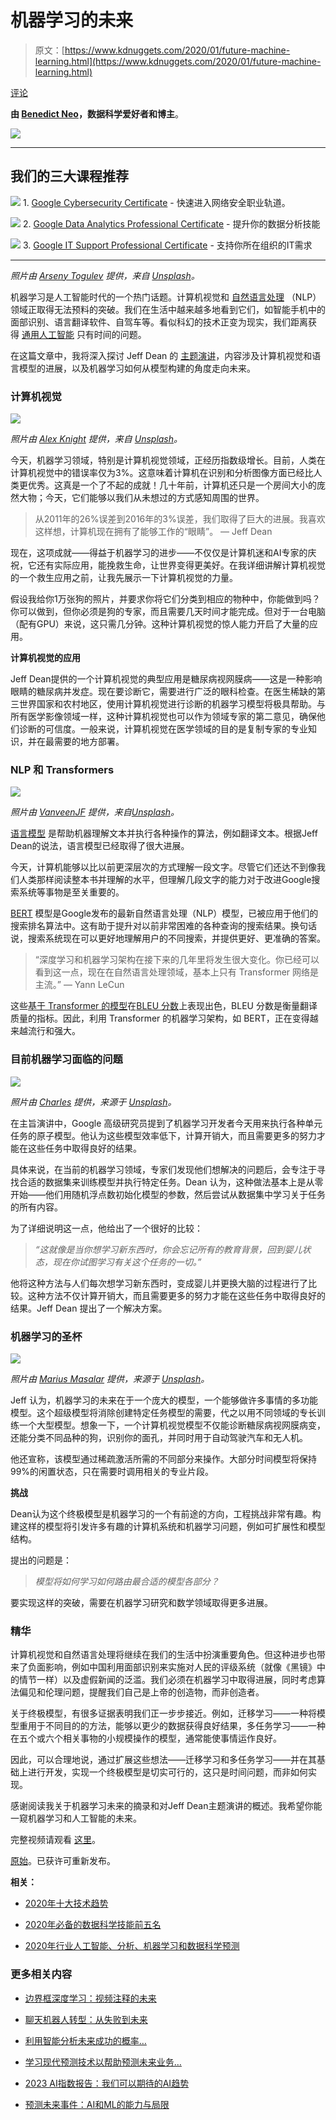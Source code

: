 # 机器学习的未来

> 原文：[https://www.kdnuggets.com/2020/01/future-machine-learning.html](https://www.kdnuggets.com/2020/01/future-machine-learning.html)

[评论](#comments)

**由 [Benedict Neo](https://www.linkedin.com/in/benthecoder/)，数据科学爱好者和博主**。

![](../Images/a573b20e55983d6a98405f6d53c4f34a.png)

* * *

## 我们的三大课程推荐

![](../Images/0244c01ba9267c002ef39d4907e0b8fb.png) 1\. [Google Cybersecurity Certificate](https://www.kdnuggets.com/google-cybersecurity) - 快速进入网络安全职业轨道。

![](../Images/e225c49c3c91745821c8c0368bf04711.png) 2\. [Google Data Analytics Professional Certificate](https://www.kdnuggets.com/google-data-analytics) - 提升你的数据分析技能

![](../Images/0244c01ba9267c002ef39d4907e0b8fb.png) 3\. [Google IT Support Professional Certificate](https://www.kdnuggets.com/google-itsupport) - 支持你所在组织的IT需求

* * *

*照片由 [Arseny Togulev](https://unsplash.com/@tetrakiss?utm_source=medium&utm_medium=referral) 提供，来自 [Unsplash](https://unsplash.com/?utm_source=medium&utm_medium=referral)。*

机器学习是人工智能时代的一个热门话题。计算机视觉和 [自然语言处理](https://en.wikipedia.org/wiki/Natural_language_processing) （NLP）领域正取得无法预料的突破。我们在生活中越来越多地看到它们，如智能手机中的面部识别、语言翻译软件、自驾车等。看似科幻的技术正变为现实，我们距离获得 [通用人工智能](https://en.wikipedia.org/wiki/Artificial_general_intelligence) 只有时间的问题。

在这篇文章中，我将深入探讨 Jeff Dean 的 [主题演讲](https://www.youtube.com/watch?v=ZHoNF28Nj98)，内容涉及计算机视觉和语言模型的进展，以及机器学习如何从模型构建的角度走向未来。

### 计算机视觉

![](../Images/3423a9705bc83bdfee7c9703d9df004f.png)

*照片由 [Alex Knight](https://unsplash.com/@agkdesign?utm_source=medium&utm_medium=referral) 提供，来自 [Unsplash](https://unsplash.com/?utm_source=medium&utm_medium=referral)。*

今天，机器学习领域，特别是计算机视觉领域，正经历指数级增长。目前，人类在计算机视觉中的错误率仅为3%。这意味着计算机在识别和分析图像方面已经比人类更优秀。这真是一个了不起的成就！几十年前，计算机还只是一个房间大小的庞然大物；今天，它们能够以我们从未想过的方式感知周围的世界。

> 从2011年的26%误差到2016年的3%误差，我们取得了巨大的进展。我喜欢这样想，计算机现在拥有了能够工作的“眼睛”。 — Jeff Dean

现在，这项成就——得益于机器学习的进步——不仅仅是计算机迷和AI专家的庆祝，它还有实际应用，能挽救生命，让世界变得更美好。在我详细讲解计算机视觉的一个救生应用之前，让我先展示一下计算机视觉的力量。

假设我给你1万张狗的照片，并要求你将它们分类到相应的物种中，你能做到吗？你可以做到，但你必须是狗的专家，而且需要几天时间才能完成。但对于一台电脑（配有GPU）来说，这只需几分钟。这种计算机视觉的惊人能力开启了大量的应用。

**计算机视觉的应用**

Jeff Dean提供的一个计算机视觉的典型应用是糖尿病视网膜病——这是一种影响眼睛的糖尿病并发症。现在要诊断它，需要进行广泛的眼科检查。在医生稀缺的第三世界国家和农村地区，使用计算机视觉进行诊断的机器学习模型将极具帮助。与所有医学影像领域一样，这种计算机视觉也可以作为领域专家的第二意见，确保他们诊断的可信度。一般来说，计算机视觉在医学领域的目的是复制专家的专业知识，并在最需要的地方部署。

### NLP 和 Transformers

![](../Images/7ff3fc9f743d1660f4f918b8ab4589e6.png)

*照片由 [VanveenJF](https://unsplash.com/@vanveenjf?utm_source=medium&utm_medium=referral) 提供，来自[Unsplash](https://unsplash.com/?utm_source=medium&utm_medium=referral)。*

[语言模型](https://en.wikipedia.org/wiki/Language_model) 是帮助机器理解文本并执行各种操作的算法，例如翻译文本。根据Jeff Dean的说法，语言模型已经取得了很大进展。

今天，计算机能够以比以前更深层次的方式理解一段文字。尽管它们还达不到像我们人类那样阅读整本书并理解的水平，但理解几段文字的能力对于改进Google搜索系统等事物是至关重要的。

[BERT](https://www.google.com/url?sa=t&rct=j&q=&esrc=s&source=web&cd=1&cad=rja&uact=8&ved=2ahUKEwiNtP_sycvmAhUJXSsKHYaKCMMQFjAAegQIBRAB&url=https%3A%2F%2Fwww.blog.google%2Fproducts%2Fsearch%2Fsearch-language-understanding-bert%2F&usg=AOvVaw1wEO5Ovpgy12aTTsalKJd8) 模型是Google发布的最新自然语言处理（NLP）模型，已被应用于他们的搜索排名算法中。这有助于提升对以前非常困难的各种查询的搜索结果。换句话说，搜索系统现在可以更好地理解用户的不同搜索，并提供更好、更准确的答案。

> “深度学习和机器学习架构在接下来的几年里将发生很大变化。你已经可以看到这一点，现在在自然语言处理领域，基本上只有 Transformer 网络是主流。” — Yann LeCun

这些[基于 Transformer 的模型](https://towardsdatascience.com/transformers-141e32e69591)在[BLEU 分数](https://en.wikipedia.org/wiki/BLEU)上表现出色，BLEU 分数是衡量翻译质量的指标。因此，利用 Transformer 的机器学习架构，如 BERT，正在变得越来越流行和强大。

### 目前机器学习面临的问题

![](../Images/8e7394c023c278ca982b2dfa91cf68f7.png)

*照片由 [Charles](https://unsplash.com/@charlesdeluvio?utm_source=medium&utm_medium=referral) 提供，来源于 [Unsplash](https://unsplash.com/?utm_source=medium&utm_medium=referral)。*

在主旨演讲中，Google 高级研究员提到了机器学习开发者今天用来执行各种单元任务的原子模型。他认为这些模型效率低下，计算开销大，而且需要更多的努力才能在这些任务中取得良好的结果。

具体来说，在当前的机器学习领域，专家们发现他们想解决的问题后，会专注于寻找合适的数据集来训练模型并执行特定任务。Dean 认为，这种做法基本上是从零开始——他们用随机浮点数初始化模型的参数，然后尝试从数据集中学习关于任务的所有内容。

为了详细说明这一点，他给出了一个很好的比较：

> *“这就像是当你想学习新东西时，你会忘记所有的教育背景，回到婴儿状态，现在你试图学习有关这个任务的一切。”*

他将这种方法与人们每次想学习新东西时，变成婴儿并更换大脑的过程进行了比较。这种方法不仅计算开销大，而且需要更多的努力才能在这些任务中取得良好的结果。Jeff Dean 提出了一个解决方案。

### 机器学习的圣杯

![](../Images/72f574a9be37a68b1cb27fb8cc75f517.png)

*照片由 [Marius Masalar](https://unsplash.com/@marius?utm_source=medium&utm_medium=referral) 提供，来源于 [Unsplash](https://unsplash.com/?utm_source=medium&utm_medium=referral)。*

Jeff 认为，机器学习的未来在于一个庞大的模型，一个能够做许多事情的多功能模型。这个超级模型将消除创建特定任务模型的需要，代之以用不同领域的专长训练一个大型模型。想象一下，一个计算机视觉模型不仅能诊断糖尿病视网膜病变，还能分类不同品种的狗，识别你的面孔，并同时用于自动驾驶汽车和无人机。

他还宣称，该模型通过稀疏激活所需的不同部分来操作。大部分时间模型将保持99%的闲置状态，只在需要时调用相关的专业片段。

**挑战**

Dean认为这个终极模型是机器学习的一个有前途的方向，工程挑战非常有趣。构建这样的模型将引发许多有趣的计算机系统和机器学习问题，例如可扩展性和模型结构。

提出的问题是：

> *模型将如何学习如何路由最合适的模型各部分？*

要实现这样的突破，需要在机器学习研究和数学领域取得更多进展。

### 精华

计算机视觉和自然语言处理将继续在我们的生活中扮演重要角色。但这种进步也带来了负面影响，例如中国利用面部识别来实施对人民的评级系统（就像《黑镜》中的情节一样）以及虚假新闻的泛滥。我们必须在机器学习中取得进展，同时考虑算法偏见和伦理问题，提醒我们自己是上帝的创造物，而非创造者。

关于终极模型，有很多证据表明我们正一步步接近。例如，迁移学习——一种将模型重用于不同目的的方法，能够以更少的数据获得良好结果，多任务学习——一种在五个或六个相关事物的小规模操作的模型，通常能使事情运作良好。

因此，可以合理地说，通过扩展这些想法——迁移学习和多任务学习——并在其基础上进行开发，实现一个终极模型是切实可行的，这只是时间问题，而非如何实现。

感谢阅读我关于机器学习未来的摘录和对Jeff Dean主题演讲的概述。我希望你能一窥机器学习和人工智能的未来。

完整视频请观看 [这里](https://www.youtube.com/watch?v=Kxpdlr6WJSY&feature=youtu.be)。

[原始](https://towardsdatascience.com/the-future-of-machine-learning-ce0a9dc18cb8)。已获许可重新发布。

**相关：**

+   [2020年十大技术趋势](https://www.kdnuggets.com/2020/01/top-10-technology-trends-2020.html)

+   [2020年必备的数据科学技能前五名](https://www.kdnuggets.com/2020/01/top-5-data-science-skills-2020.html)

+   [2020年行业人工智能、分析、机器学习和数据科学预测](https://www.kdnuggets.com/2019/12/predictions-ai-machine-learning-data-science-industry.html)

### 更多相关内容

+   [边界框深度学习：视频注释的未来](https://www.kdnuggets.com/2022/07/bounding-box-deep-learning-future-video-annotation.html)

+   [聊天机器人转型：从失败到未来](https://www.kdnuggets.com/2021/12/chatbot-transformation-failure-future.html)

+   [利用智能分析未来成功的概率…](https://www.kdnuggets.com/2022/02/analyzing-probability-future-success-intelligence-node-attributes-evolution-model.html)

+   [学习现代预测技术以帮助预测未来业务…](https://www.kdnuggets.com/2022/12/sphere-learn-modern-forecasting-techniques-help-predict-future-business-outcomes.html)

+   [2023 AI指数报告：我们可以期待的AI趋势](https://www.kdnuggets.com/2023/06/2023-ai-index-report-ai-trends-expect-future.html)

+   [预测未来事件：AI和ML的能力与局限](https://www.kdnuggets.com/2023/06/forecasting-future-events-capabilities-limitations-ai-ml.html)
